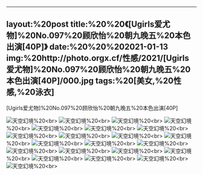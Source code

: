 ﻿---
layout:%20post
title:%20%20《[Ugirls爱尤物]%20No.097%20顾欣怡%20朝九晚五%20本色出演[40P]》
date:%20%20%202021-01-13
img:%20http://photo.orgx.cf/性感/2021/[Ugirls爱尤物]%20No.097%20顾欣怡%20朝九晚五%20本色出演[40P]/000.jpg
tags:%20[美女,%20性感,%20泳衣]
---

[Ugirls爱尤物]%20No.097%20顾欣怡%20朝九晚五%20本色出演[40P]



![天空幻境](http://photo.orgx.cf/性感/2021/[Ugirls爱尤物]%20No.097%20顾欣怡%20朝九晚五%20本色出演[40P]/001.jpg%20''天空幻境'')%20<br>
![天空幻境](http://photo.orgx.cf/性感/2021/[Ugirls爱尤物]%20No.097%20顾欣怡%20朝九晚五%20本色出演[40P]/002.jpg%20''天空幻境'')%20<br>
![天空幻境](http://photo.orgx.cf/性感/2021/[Ugirls爱尤物]%20No.097%20顾欣怡%20朝九晚五%20本色出演[40P]/003.jpg%20''天空幻境'')%20<br>
![天空幻境](http://photo.orgx.cf/性感/2021/[Ugirls爱尤物]%20No.097%20顾欣怡%20朝九晚五%20本色出演[40P]/004.jpg%20''天空幻境'')%20<br>
![天空幻境](http://photo.orgx.cf/性感/2021/[Ugirls爱尤物]%20No.097%20顾欣怡%20朝九晚五%20本色出演[40P]/005.jpg%20''天空幻境'')%20<br>
![天空幻境](http://photo.orgx.cf/性感/2021/[Ugirls爱尤物]%20No.097%20顾欣怡%20朝九晚五%20本色出演[40P]/006.jpg%20''天空幻境'')%20<br>
![天空幻境](http://photo.orgx.cf/性感/2021/[Ugirls爱尤物]%20No.097%20顾欣怡%20朝九晚五%20本色出演[40P]/007.jpg%20''天空幻境'')%20<br>
![天空幻境](http://photo.orgx.cf/性感/2021/[Ugirls爱尤物]%20No.097%20顾欣怡%20朝九晚五%20本色出演[40P]/008.jpg%20''天空幻境'')%20<br>
![天空幻境](http://photo.orgx.cf/性感/2021/[Ugirls爱尤物]%20No.097%20顾欣怡%20朝九晚五%20本色出演[40P]/009.jpg%20''天空幻境'')%20<br>
![天空幻境](http://photo.orgx.cf/性感/2021/[Ugirls爱尤物]%20No.097%20顾欣怡%20朝九晚五%20本色出演[40P]/010.jpg%20''天空幻境'')%20<br>
![天空幻境](http://photo.orgx.cf/性感/2021/[Ugirls爱尤物]%20No.097%20顾欣怡%20朝九晚五%20本色出演[40P]/011.jpg%20''天空幻境'')%20<br>
![天空幻境](http://photo.orgx.cf/性感/2021/[Ugirls爱尤物]%20No.097%20顾欣怡%20朝九晚五%20本色出演[40P]/012.jpg%20''天空幻境'')%20<br>
![天空幻境](http://photo.orgx.cf/性感/2021/[Ugirls爱尤物]%20No.097%20顾欣怡%20朝九晚五%20本色出演[40P]/013.jpg%20''天空幻境'')%20<br>
![天空幻境](http://photo.orgx.cf/性感/2021/[Ugirls爱尤物]%20No.097%20顾欣怡%20朝九晚五%20本色出演[40P]/014.jpg%20''天空幻境'')%20<br>
![天空幻境](http://photo.orgx.cf/性感/2021/[Ugirls爱尤物]%20No.097%20顾欣怡%20朝九晚五%20本色出演[40P]/015.jpg%20''天空幻境'')%20<br>
![天空幻境](http://photo.orgx.cf/性感/2021/[Ugirls爱尤物]%20No.097%20顾欣怡%20朝九晚五%20本色出演[40P]/016.jpg%20''天空幻境'')%20<br>
![天空幻境](http://photo.orgx.cf/性感/2021/[Ugirls爱尤物]%20No.097%20顾欣怡%20朝九晚五%20本色出演[40P]/017.jpg%20''天空幻境'')%20<br>
![天空幻境](http://photo.orgx.cf/性感/2021/[Ugirls爱尤物]%20No.097%20顾欣怡%20朝九晚五%20本色出演[40P]/018.jpg%20''天空幻境'')%20<br>
![天空幻境](http://photo.orgx.cf/性感/2021/[Ugirls爱尤物]%20No.097%20顾欣怡%20朝九晚五%20本色出演[40P]/019.jpg%20''天空幻境'')%20<br>
![天空幻境](http://photo.orgx.cf/性感/2021/[Ugirls爱尤物]%20No.097%20顾欣怡%20朝九晚五%20本色出演[40P]/020.jpg%20''天空幻境'')%20<br>
![天空幻境](http://photo.orgx.cf/性感/2021/[Ugirls爱尤物]%20No.097%20顾欣怡%20朝九晚五%20本色出演[40P]/021.jpg%20''天空幻境'')%20<br>
![天空幻境](http://photo.orgx.cf/性感/2021/[Ugirls爱尤物]%20No.097%20顾欣怡%20朝九晚五%20本色出演[40P]/022.jpg%20''天空幻境'')%20<br>